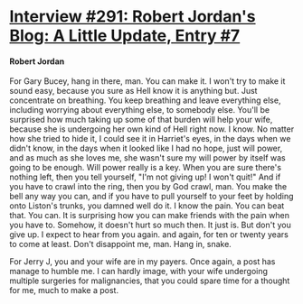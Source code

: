 # [Interview #291: Robert Jordan's Blog: A Little Update, Entry #7](https://www.theoryland.com/intvmain.php?i=291#7)

#### Robert Jordan

For Gary Bucey, hang in there, man. You can make it. I won't try to make it sound easy, because you sure as Hell know it is anything but. Just concentrate on breathing. You keep breathing and leave everything else, including worrying about everything else, to somebody else. You'll be surprised how much taking up some of that burden will help your wife, because she is undergoing her own kind of Hell right now. I know. No matter how she tried to hide it, I could see it in Harriet's eyes, in the days when we didn't know, in the days when it looked like I had no hope, just will power, and as much as she loves me, she wasn't sure my will power by itself was going to be enough. Will power really is a key. When you are sure there's nothing left, then you tell yourself, "I'm not giving up! I won't quit!" And if you have to crawl into the ring, then you by God crawl, man. You make the bell any way you can, and if you have to pull yourself to your feet by holding onto Liston's trunks, you damned well do it. I know the pain. You can beat that. You can. It is surprising how you can make friends with the pain when you have to. Somehow, it doesn't hurt so much then. It just is. But don't you give up. I expect to hear from you again. and again, for ten or twenty years to come at least. Don't disappoint me, man. Hang in, snake.

For Jerry J, you and your wife are in my payers. Once again, a post has manage to humble me. I can hardly image, with your wife undergoing multiple surgeries for malignancies, that you could spare time for a thought for me, much to make a post.

